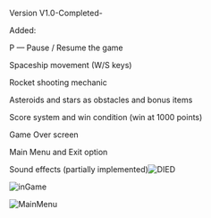 Version V1.0-Completed-

Added:

P — Pause / Resume the game

Spaceship movement (W/S keys)

Rocket shooting mechanic

Asteroids and stars as obstacles and bonus items

Score system and win condition (win at 1000 points)

Game Over screen

Main Menu and Exit option

Sound effects (partially implemented)![DIED](https://github.com/user-attachments/assets/99ae3dcd-62ac-4506-9190-a1bc5c913bc1)

![inGame](https://github.com/user-attachments/assets/95efe85d-9e63-4031-b4c7-7fc8d17a5765)

![MainMenu](https://github.com/user-attachments/assets/548001b1-48cd-4586-9516-053b933d1c3b)

